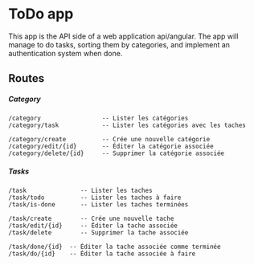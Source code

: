 # ToDo app
This app is the API side of a web application api/angular.
The app will manage to do tasks, sorting them by categories, and implement
an authentication system when done.

## Routes
##### Category

    /category                 -- Lister les catégories
    /category/task            -- Lister les catégories avec les taches
    
    /category/create          -- Crée une nouvelle catégorie
    /category/edit/{id}       -- Éditer la catégorie associée
    /category/delete/{id}     -- Supprimer la catégorie associée
   
##### Tasks

    /task               -- Lister les taches
    /task/todo          -- Lister les taches à faire
    /task/is-done       -- Lister les taches terminées
    
    /task/create        -- Crée une nouvelle tache
    /task/edit/{id}     -- Éditer la tache associée
    /task/delete        -- Supprimer la tache associée
    
    /task/done/{id}  -- Éditer la tache associée comme terminée
    /task/do/{id}    -- Éditer la tache associée à faire